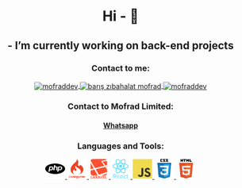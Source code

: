 <div align="center">
  <h1>Hi - 👋</h1>
  <h2>- I’m currently working on back-end projects</h2>
  <h3>Contact to me:</h3>
  <p>
    <a href="https://twitter.com/mofraddev" target="blank">
      <img align="center" src="https://raw.githubusercontent.com/rahuldkjain/github-profile-readme-generator/master/src/images/icons/Social/twitter.svg" alt="mofraddev" height="30" width="40" />
    </a>
    <a href="https://www.linkedin.com/in/barış-zıbahalat-mofrad-a0b77323b/" target="blank">
      <img align="center" src="https://raw.githubusercontent.com/rahuldkjain/github-profile-readme-generator/master/src/images/icons/Social/linked-in-alt.svg" alt="barış zıbahalat mofrad" height="30" width="40" />
    </a>
    <a href="https://www.instagram.com/mofraddev" target="blank">
      <img align="center" src="https://raw.githubusercontent.com/rahuldkjain/github-profile-readme-generator/master/src/images/icons/Social/instagram.svg" alt="mofraddev" height="30" width="40" />
    </a>
  </p>
  
  <h3>Contact to Mofrad Limited:</h3>
  <p>
    <h4 height="30" width="40">
      <a href="https://wa.me/908503085778" target="blank">Whatsapp</a>
    </h4>
  </p>
  
  <h3>Languages and Tools:</h3>
  <p>
    <a href="https://www.w3schools.com/php/" target="_blank">
      <img src="https://raw.githubusercontent.com/devicons/devicon/master/icons/php/php-plain.svg" alt="php" width="40" height="40" />
    </a>
    <a href="https://www.codeigniter.com" target="_blank">
      <img src="https://raw.githubusercontent.com/devicons/devicon/master/icons/codeigniter/codeigniter-plain-wordmark.svg" alt="codeigniter" width="40" height="40" />
    </a>
    <a href="https://www.laravel.com" target="_blank">
      <img src="https://raw.githubusercontent.com/devicons/devicon/master/icons/laravel/laravel-plain-wordmark.svg" alt="laravel" width="40" height="40" />
    </a>
    <a href="https://reactjs.org" target="_blank">
      <img src="https://raw.githubusercontent.com/devicons/devicon/master/icons/react/react-original-wordmark.svg" alt="react" width="40" height="40" />
    </a>
    <a href="https://developer.mozilla.org/en-US/docs/Web/JavaScript" target="_blank">
      <img src="https://raw.githubusercontent.com/devicons/devicon/master/icons/javascript/javascript-original.svg" alt="javascript" width="40" height="40" />
    </a>
    <a href="https://www.w3schools.com/css/" target="_blank">
      <img src="https://raw.githubusercontent.com/devicons/devicon/master/icons/css3/css3-original-wordmark.svg" alt="css3" width="40" height="40" />
    </a>
    <a href="https://www.w3.org/html/" target="_blank">
      <img src="https://raw.githubusercontent.com/devicons/devicon/master/icons/html5/html5-original-wordmark.svg" alt="html5" width="40" height="40" />
    </a>
    
  </p>
</div>
<br />
